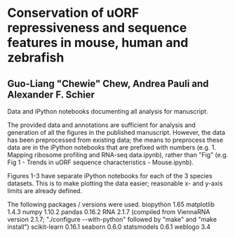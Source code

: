 # Conservation of uORF repressiveness and sequence features in mouse, human and zebrafish
## Guo-Liang "Chewie" Chew, Andrea Pauli and Alexander F. Schier
Data and iPython notebooks documenting all analysis for manuscript.

The provided data and annotations are sufficient for analysis and generation of all the figures in the published manuscript. However, the data has been preprocessed from existing data; the means to preprocess these data are in the iPython notebooks that are prefixed with numbers (e.g. 1. Mapping ribosome profiling and RNA-seq data.ipynb), rather than "Fig" (e.g. Fig 1 - Trends in uORF sequence characteristics - Mouse.ipynb).

Figures 1-3 have separate iPython notebooks for each of the 3 species datasets. This is to make plotting the data easier; reasonable x- and y-axis limits are already defined.

The following packages / versions were used.
biopython 1.65
matplotlib 1.4.3
numpy 1.10.2
pandas 0.16.2
RNA 2.1.7 (compiled from ViennaRNA version 2.1.7; "./configure --with-python" followed by "make" and "make install")
scikit-learn 0.16.1
seaborn 0.6.0
statsmodels 0.6.1
weblogo 3.4